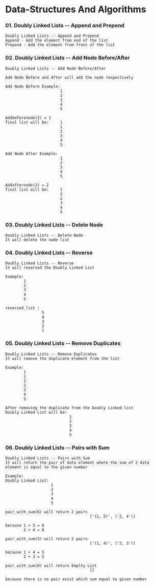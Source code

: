 # Data-Structures And Algorithms


### 01. Doubly Linked Lists -- Append and Prepend

    Doubly Linked Lists -- Append and Prepend
    Append - Add the element from end of the list
    Prepend - Add the element from front of the list

### 02. Doubly Linked Lists -- Add Node Before/After

    Doubly Linked Lists -- Add Node Before/After

    Add Node Before and After will add the node respectively

    Add Node Before Example:
                            1
                            2
                            3
                            4
                            5
                    
    Addbeforenode(2) = 1
    final list will be:     1
                            1
                            2
                            3
                            4
                            5
    
    Add Node After Example:
                            1
                            2
                            3
                            4
                            5
                    
    Addafternode(2) = 2
    final list will be:     1
                            2
                            2
                            3
                            4
                            5

### 03. Doubly Linked Lists -- Delete Node

    Doubly Linked Lists -- Delete Node
    It will delete the node list

### 04. Doubly Linked Lists -- Reverse

    Doubly Linked Lists -- Reverse
    It will reversed the Doubly Linked List 

    Example:
            1
            2
            3
            4
            5
    
    reversed_list :
                    5
                    4
                    3
                    2
                    1

### 05. Doubly Linked Lists -- Remove Duplicates

    Doubly Linked Lists -- Remove Duplicates
    It will remove the duplicate element from the list

    Example:
            1
            1
            2
            2
            3
            4
            5
    
    After removing the duplicate from the Doubly Linked list
    Doubly Linked List will be:
                                1
                                2
                                3
                                4
                                5

### 06. Doubly Linked Lists -- Pairs with Sum

    Doubly Linked Lists -- Pairs with Sum
    It will return the pair of data element where the sum of 2 data element is equal to the given number

    Example:
    Doubly Linked List:
                        1
                        2
                        3
                        4
                        5

    pair_with_sum(6) will return 2 pairs
                                         ['(1, 5)', ('2, 4')]

    because 1 + 5 = 6
            2 + 4 = 6

    pair_with_sum(5) will return 2 pairs
                                         ['(1, 4)', ('2, 3')]

    because 1 + 4 = 5
            2 + 3 = 5

    pair_with_sum(0) will return Emplty List
                                         []

    because there is no pair exist which sum equal to given number

